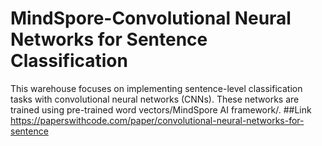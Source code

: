 # MindSpore-Convolutional Neural Networks for Sentence Classification
This warehouse focuses on implementing sentence-level classification tasks with convolutional neural networks (CNNs). These networks are trained using pre-trained word vectors/MindSpore AI framework/.
##Link
https://paperswithcode.com/paper/convolutional-neural-networks-for-sentence
